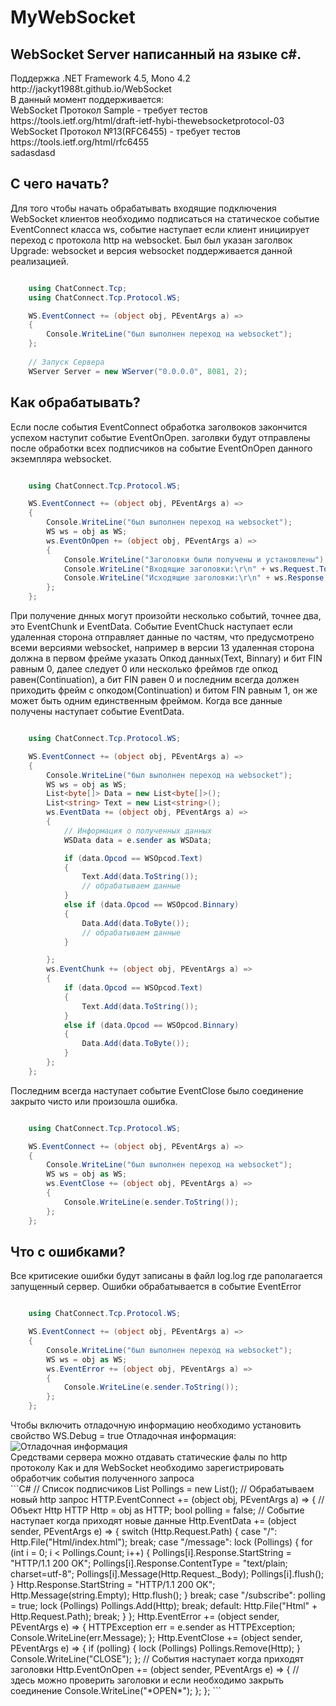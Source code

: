 # MyWebSocket
## WebSocket Server написанный на языке c#.
<div>
	Поддержка .NET Framework 4.5, Mono 4.2 <br>
	http://jackyt1988t.github.io/WebSocket <br>
	В данный момент поддерживается: <br>
	WebSocket Протокол Sample - требует тестов https://tools.ietf.org/html/draft-ietf-hybi-thewebsocketprotocol-03 <br>
	WebSocket Протокол №13(RFC6455) - требует тестов https://tools.ietf.org/html/rfc6455 <br>
</div>
    sadasdasd

## С чего начать?

<div>
	Для того чтобы начать обрабатывать входящие подключения WebSocket клиентов необходимо подписаться на статическое
	событие EventConnect класса ws, событие наступает если клиент инициирует переход c протокола http на websocket.
	Был был указан заголвок Upgrade: websocket и версия websocket поддерживается данной реализацией.
</div>

```C#

	using ChatConnect.Tcp;
	using ChatConnect.Tcp.Protocol.WS;

	WS.EventConnect += (object obj, PEventArgs a) =>
	{
		Console.WriteLine("был выполнен переход на websocket");
	};
	
	// Запуск Сервера
	WServer Server = new WServer("0.0.0.0", 8081, 2);
```

## Как обрабатывать?

<div>
	Если после события EventConnect обработка заголвоков закончится успехом наступит событие EventOnOpen. заголвки
	будут отправлены после обработки всех подписчиков на событие EventOnOpen данного экземпляра websocket.
</div>

```C#

	using ChatConnect.Tcp.Protocol.WS;

	WS.EventConnect += (object obj, PEventArgs a) =>
	{
		Console.WriteLine("был выполнен переход на websocket");
		WS ws = obj as WS;
		ws.EventOnOpen += (object obj, PEventArgs a) =>
		{
			Console.WriteLine("Заголовки были получены и установлены");
			Console.WriteLine("Входящие заголовки:\r\n" + ws.Request.ToString());
			Console.WriteLine("Исходящие заголовки:\r\n" + ws.Response.ToString());
		};
	};

```

<div>
    При получение днных могут произойти несколько событий, точнее два, это EventChunk и EventData. Событие EventChuck
    наступает если удаленная сторона отправляет данные по частям, что предусмотрено всеми версиями websocket, например
    в версии 13 удаленная сторона должна в первом фрейме указать Опкод данных(Text, Binnary) и бит FIN равным 0,
    далее следует 0 или несколько фреймов где опкод равен(Continuation), а бит FIN равен 0 и последним всегда должен
    приходить фрейм с опкодом(Continuation) и битом FIN равным 1, он же может быть одним единственным фреймом. Когда
    все данные получены наступает событие EventData.
</div>

```C#

	using ChatConnect.Tcp.Protocol.WS;

	WS.EventConnect += (object obj, PEventArgs a) =>
	{
		Console.WriteLine("был выполнен переход на websocket");
		WS ws = obj as WS;
		List<byte[]> Data = new List<byte[]>();
		List<string> Text = new List<string>();
		ws.EventData += (object obj, PEventArgs a) =>
		{
			// Информация о полученных данных
			WSData data = e.sender as WSData;

			if (data.Opcod == WSOpcod.Text)
			{
				Text.Add(data.ToString());
				// обрабатываем данные
			}
			else if (data.Opcod == WSOpcod.Binnary)
			{
				Data.Add(data.ToByte());
				// обрабатываем данные 
			}

		};
		ws.EventChunk += (object obj, PEventArgs a) =>
		{
			if (data.Opcod == WSOpcod.Text)
			{
				Text.Add(data.ToString());
			}
			else if (data.Opcod == WSOpcod.Binnary)
			{
				Data.Add(data.ToByte());
			}
		};
	};

```

<div>
	Последним всегда наступает событие EventClose было соединение закрыто чисто или произошла ошибка.
</div>

```C#

	using ChatConnect.Tcp.Protocol.WS;

	WS.EventConnect += (object obj, PEventArgs a) =>
	{
		Console.WriteLine("был выполнен переход на websocket");
		WS ws = obj as WS;
		ws.EventClose += (object obj, PEventArgs a) =>
		{
			Console.WriteLine(e.sender.ToString());
		};
	};

```

## Что с ошибками?

<div>
	Все критисекие ошибки будут записаны в файл log.log где раполагается запущенный сервер. Ошибки обрабатывается
	в событие EventError
</div>

```C#

	using ChatConnect.Tcp.Protocol.WS;

	WS.EventConnect += (object obj, PEventArgs a) =>
	{
		Console.WriteLine("был выполнен переход на websocket");
		WS ws = obj as WS;
		ws.EventError += (object obj, PEventArgs a) =>
		{
			Console.WriteLine(e.sender.ToString());
		};
	};

```

<div>
	Чтобы включить отладочную информацию необходимо установить свойство WS.Debug = true
	Отладочная информация:
</div>
<img src="https://github.com/jackyt1988t/WebSocket/blob/master/MyWebSocketDebug.png" alt="Отладочная информация">
<div>
	Средствами сервера можно отдавать статические фалы по http протоколу
	Как и для WebSocket необходимо зарегистрировать обработчик события полученного запроса
</div>
```C#
// Список подписчиков
			List<HTTP> Pollings = new List<HTTP>();
			// Обрабатываем новый http запрос
			HTTP.EventConnect += (object obj, PEventArgs a) =>
			{
				// Объект Http
				HTTP Http = obj as HTTP;
				bool polling = false;
				// Событие наступает когда приходят новые данные
				Http.EventData += (object sender, PEventArgs e) =>
				{
					switch (Http.Request.Path)
					{
						case "/":
							Http.File("Html/index.html");
							break;
						case "/message":
							lock (Pollings)
							{
								for (int i = 0; i < Pollings.Count; i++)
								{
									Pollings[i].Response.StartString = "HTTP/1.1 200 OK";
									Pollings[i].Response.ContentType = "text/plain; charset=utf-8";
									Pollings[i].Message(Http.Request._Body);
									Pollings[i].flush();
								}
								Http.Response.StartString = "HTTP/1.1 200 OK";
								Http.Message(string.Empty);
								Http.flush();
						}
							break;
						case "/subscribe":
							polling = true;
							lock (Pollings)
								Pollings.Add(Http);
							break;
						default:
							Http.File("Html" + Http.Request.Path);
							break;
					}
				};
				Http.EventError += (object sender, PEventArgs e) =>
				{
					HTTPException err = e.sender as HTTPException;
					Console.WriteLine(err.Message);
				};
				Http.EventClose += (object sender, PEventArgs e) =>
				{
					if (polling)
					{
						lock (Pollings)
							Pollings.Remove(Http);
					}
					Console.WriteLine("CLOSE");
				};
				// События наступает когда приходят заголовки
				Http.EventOnOpen += (object sender, PEventArgs e) =>
				{	
					// здесь можно проверить заголовки и еcли необходимо закрыть cоединение
					Console.WriteLine("*OPEN*");
				};
			};
```
